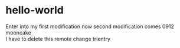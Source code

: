 # hello-world

Enter into my first modification
now second modification comes
0912 mooncake
<br>
I have to delete this remote change
trientry
